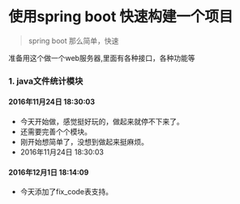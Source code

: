 
# 使用spring boot 快速构建一个项目

> spring boot 那么简单，快速

准备用这个做一个web服务器,里面有各种接口，各种功能等

### 1. java文件统计模块

#### 2016年11月24日 18:30:03

+ 今天开始做，感觉挺好玩的，做起来就停不下来了。
+ 还需要完善个个模块。
+ 刚开始想简单了，没想到做起来挺麻烦。
+ 2016年11月24日 18:30:03 

#### 2016年12月1日 18:14:09

+ 今天添加了fix_code表支持。

